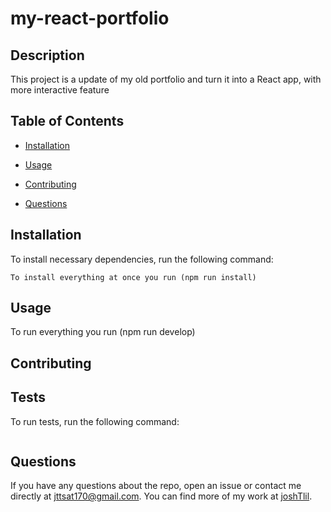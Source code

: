 # my-react-portfolio

## Description

This project is a update of my old portfolio and turn it into a React app, with more interactive feature 

## Table of Contents 

* [Installation](#installation)

* [Usage](#usage)

* [Contributing](#contributing)

* [Questions](#questions)

## Installation

To install necessary dependencies, run the following command:

```
To install everything at once you run (npm run install)
```

## Usage

To run everything you run (npm run develop)


  
## Contributing



## Tests

To run tests, run the following command:

```

```

## Questions

If you have any questions about the repo, open an issue or contact me directly at jttsat170@gmail.com. You can find more of my work at [joshTlil](https://github.com/joshTlil/).
